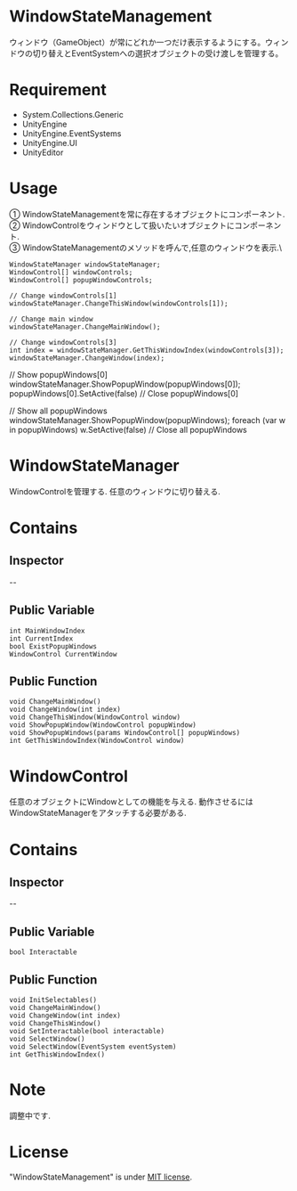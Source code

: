 # WindowStateManagement

ウィンドウ（GameObject）が常にどれか一つだけ表示するようにする。ウィンドウの切り替えとEventSystemへの選択オブジェクトの受け渡しを管理する。

# Requirement
* System.Collections.Generic
* UnityEngine
* UnityEngine.EventSystems
* UnityEngine.UI
* UnityEditor

# Usage
① WindowStateManagementを常に存在するオブジェクトにコンポーネント.\
② WindowControlをウィンドウとして扱いたいオブジェクトにコンポーネント.\
③ WindowStateManagementのメソッドを呼んで,任意のウィンドウを表示.\
```
WindowStateManager windowStateManager;
WindowControl[] windowControls;
WindowControl[] popupWindowControls;

// Change windowControls[1]
windowStateManager.ChangeThisWindow(windowControls[1]);

// Change main window
windowStateManager.ChangeMainWindow();

// Change windowControls[3]
int index = windowStateManager.GetThisWindowIndex(windowControls[3]);
windowStateManager.ChangeWindow(index);
```

// Show popupWindows[0]
windowStateManager.ShowPopupWindow(popupWindows[0]);
popupWindows[0].SetActive(false) // Close popupWindows[0]

// Show all popupWindows
windowStateManager.ShowPopupWindow(popupWindows);
foreach (var w in popupWindows) w.SetActive(false) // Close all popupWindows

# WindowStateManager

WindowControlを管理する. 任意のウィンドウに切り替える.

# Contains

## Inspector

--

## Public Variable
```
int MainWindowIndex
int CurrentIndex
bool ExistPopupWindows
WindowControl CurrentWindow
```

## Public Function
```
void ChangeMainWindow()
void ChangeWindow(int index)
void ChangeThisWindow(WindowControl window)
void ShowPopupWindow(WindowControl popupWindow)
void ShowPopupWindows(params WindowControl[] popupWindows)
int GetThisWindowIndex(WindowControl window)
```

# WindowControl

任意のオブジェクトにWindowとしての機能を与える. 動作させるにはWindowStateManagerをアタッチする必要がある.

# Contains

## Inspector

--

## Public Variable
```
bool Interactable
```

## Public Function
```
void InitSelectables()
void ChangeMainWindow()
void ChangeWindow(int index)
void ChangeThisWindow()
void SetInteractable(bool interactable)
void SelectWindow()
void SelectWindow(EventSystem eventSystem)
int GetThisWindowIndex()
```

# Note
調整中です.

# License

"WindowStateManagement" is under [MIT license](https://en.wikipedia.org/wiki/MIT_License).
